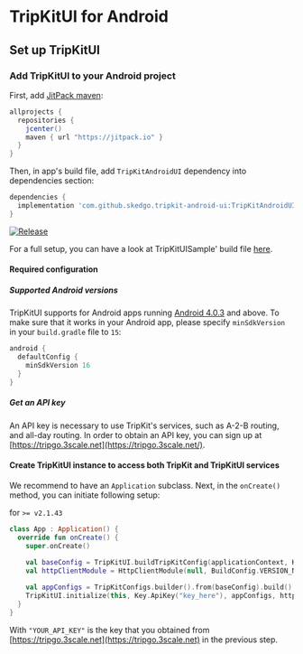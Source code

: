 # TripKitUI for Android

## Set up TripKitUI

### Add TripKitUI to your Android project

First, add [JitPack maven](https://jitpack.io/):

```groovy
allprojects {
  repositories {
    jcenter()
    maven { url "https://jitpack.io" }
  }
}
```

Then, in app's build file, add `TripKitAndroidUI` dependency into dependencies section:

```groovy
dependencies {
  implementation 'com.github.skedgo.tripkit-android-ui:TripKitAndroidUI:<insert-newest-version-here>'
}
```
[![Release](https://jitpack.io/v/skedgo/tripkit-android-ui.svg)](https://jitpack.io/#skedgo/tripkit-android-ui)

For a full setup, you can have a look at TripKitUISample' build file [here](https://github.com/skedgo/tripkit-android-ui/blob/master/tripkituisample/build.gradle).

#### Required configuration

##### Supported Android versions

TripKitUI supports for Android apps running [Android 4.0.3](https://developer.android.com/about/versions/android-4.0.3.html) and above. To make sure that it works in your Android app, please specify `minSdkVersion` in your `build.gradle` file to `15`:

```groovy
android {
  defaultConfig {
    minSdkVersion 16
  }
}
```

##### Get an API key

An API key is necessary to use TripKit's services, such as A-2-B routing, and all-day routing. In order to obtain an API key, you can sign up at [https://tripgo.3scale.net](https://tripgo.3scale.net/).

#### Create TripKitUI instance to access both TripKit and TripKitUI services

We recommend to have an `Application` subclass. Next, in the `onCreate()` method, you can initiate following setup:

for `>= v2.1.43`
```kotlin
class App : Application() {
  override fun onCreate() {
    super.onCreate()
     
    val baseConfig = TripKitUI.buildTripKitConfig(applicationContext, Key.ApiKey("key_here"))
    val httpClientModule = HttpClientModule(null, BuildConfig.VERSION_NAME, baseConfig, getSharedPreferences("data_pref_name", MODE_PRIVATE))

    val appConfigs = TripKitConfigs.builder().from(baseConfig).build()
    TripKitUI.initialize(this, Key.ApiKey("key_here"), appConfigs, httpClientModule)       
  }
}

```

With `"YOUR_API_KEY"` is the key that you obtained from [https://tripgo.3scale.net](https://tripgo.3scale.net) in the previous step.
